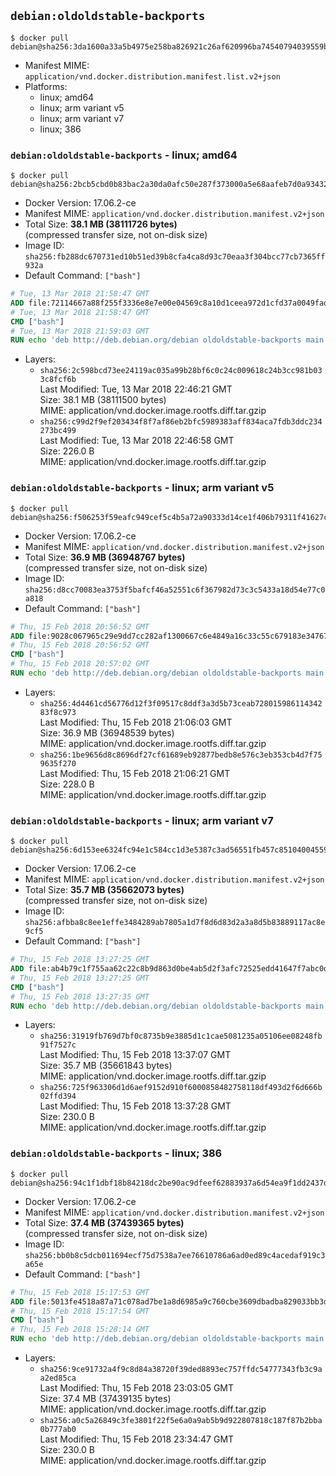 ## `debian:oldoldstable-backports`

```console
$ docker pull debian@sha256:3da1600a33a5b4975e258ba826921c26af620996ba74540794039559bab7303d
```

-	Manifest MIME: `application/vnd.docker.distribution.manifest.list.v2+json`
-	Platforms:
	-	linux; amd64
	-	linux; arm variant v5
	-	linux; arm variant v7
	-	linux; 386

### `debian:oldoldstable-backports` - linux; amd64

```console
$ docker pull debian@sha256:2bcb5cbd0b83bac2a30da0afc50e287f373000a5e68aafeb7d0a9343260656fe
```

-	Docker Version: 17.06.2-ce
-	Manifest MIME: `application/vnd.docker.distribution.manifest.v2+json`
-	Total Size: **38.1 MB (38111726 bytes)**  
	(compressed transfer size, not on-disk size)
-	Image ID: `sha256:fb288dc670731ed10b51ed39b8cfa4ca8d93c70eaa3f304bcc77cb7365ff932a`
-	Default Command: `["bash"]`

```dockerfile
# Tue, 13 Mar 2018 21:58:47 GMT
ADD file:72114667a88f255f3336e8e7e00e04569c8a10d1ceea972d1cfd37a0049fad4e in / 
# Tue, 13 Mar 2018 21:58:47 GMT
CMD ["bash"]
# Tue, 13 Mar 2018 21:59:03 GMT
RUN echo 'deb http://deb.debian.org/debian oldoldstable-backports main' > /etc/apt/sources.list.d/backports.list
```

-	Layers:
	-	`sha256:2c598bcd73ee24119ac035a99b28bf6c0c24c009618c24b3cc981b033c8fcf6b`  
		Last Modified: Tue, 13 Mar 2018 22:46:21 GMT  
		Size: 38.1 MB (38111500 bytes)  
		MIME: application/vnd.docker.image.rootfs.diff.tar.gzip
	-	`sha256:c99d2f9ef203434f8f7af86eb2bfc5989383aff834aca7fdb3ddc234273bc499`  
		Last Modified: Tue, 13 Mar 2018 22:46:58 GMT  
		Size: 226.0 B  
		MIME: application/vnd.docker.image.rootfs.diff.tar.gzip

### `debian:oldoldstable-backports` - linux; arm variant v5

```console
$ docker pull debian@sha256:f506253f59eafc949cef5c4b5a72a90333d14ce1f406b79311f41627c179a8a8
```

-	Docker Version: 17.06.2-ce
-	Manifest MIME: `application/vnd.docker.distribution.manifest.v2+json`
-	Total Size: **36.9 MB (36948767 bytes)**  
	(compressed transfer size, not on-disk size)
-	Image ID: `sha256:d8cc70083ea3753f5bafcf46a52551c6f367982d73c3c5433a18d54e77c0a818`
-	Default Command: `["bash"]`

```dockerfile
# Thu, 15 Feb 2018 20:56:52 GMT
ADD file:9028c067965c29e9dd7cc282af1300667c6e4849a16c33c55c679183e347670d in / 
# Thu, 15 Feb 2018 20:56:52 GMT
CMD ["bash"]
# Thu, 15 Feb 2018 20:57:02 GMT
RUN echo 'deb http://deb.debian.org/debian oldoldstable-backports main' > /etc/apt/sources.list.d/backports.list
```

-	Layers:
	-	`sha256:4d4461cd56776d12f3f09517c8ddf3a3d5b73ceab72801598611434283f8c973`  
		Last Modified: Thu, 15 Feb 2018 21:06:03 GMT  
		Size: 36.9 MB (36948539 bytes)  
		MIME: application/vnd.docker.image.rootfs.diff.tar.gzip
	-	`sha256:1be9656d8c8696df27cf61689eb92877bedb8e576c3eb353cb4d7f759635f270`  
		Last Modified: Thu, 15 Feb 2018 21:06:21 GMT  
		Size: 228.0 B  
		MIME: application/vnd.docker.image.rootfs.diff.tar.gzip

### `debian:oldoldstable-backports` - linux; arm variant v7

```console
$ docker pull debian@sha256:6d153ee6324fc94e1c584cc1d3e5387c3ad56551fb457c85104004559a6ddc1f
```

-	Docker Version: 17.06.2-ce
-	Manifest MIME: `application/vnd.docker.distribution.manifest.v2+json`
-	Total Size: **35.7 MB (35662073 bytes)**  
	(compressed transfer size, not on-disk size)
-	Image ID: `sha256:afbba8c8ee1effe3484289ab7805a1d7f8d6d83d2a3a8d5b83889117ac8e9cf5`
-	Default Command: `["bash"]`

```dockerfile
# Thu, 15 Feb 2018 13:27:25 GMT
ADD file:ab4b79c1f755aa62c22c8b9d863d0be4ab5d2f3afc72525edd41647f7abc0d2f in / 
# Thu, 15 Feb 2018 13:27:25 GMT
CMD ["bash"]
# Thu, 15 Feb 2018 13:27:35 GMT
RUN echo 'deb http://deb.debian.org/debian oldoldstable-backports main' > /etc/apt/sources.list.d/backports.list
```

-	Layers:
	-	`sha256:31919fb769d7bf0c8735b9e3885d1c1cae5081235a05106ee08248fb91f7527c`  
		Last Modified: Thu, 15 Feb 2018 13:37:07 GMT  
		Size: 35.7 MB (35661843 bytes)  
		MIME: application/vnd.docker.image.rootfs.diff.tar.gzip
	-	`sha256:725f963306d1d6aef9152d910f6000858482758118df493d2f6d666b02ffd394`  
		Last Modified: Thu, 15 Feb 2018 13:37:28 GMT  
		Size: 230.0 B  
		MIME: application/vnd.docker.image.rootfs.diff.tar.gzip

### `debian:oldoldstable-backports` - linux; 386

```console
$ docker pull debian@sha256:94c1f1dbf18b84218dc2be90ac9dfeef62883937a6d54ea9f1dd2437d970f954
```

-	Docker Version: 17.06.2-ce
-	Manifest MIME: `application/vnd.docker.distribution.manifest.v2+json`
-	Total Size: **37.4 MB (37439365 bytes)**  
	(compressed transfer size, not on-disk size)
-	Image ID: `sha256:bb0b8c5dcb011694ecf75d7538a7ee76610786a6ad0ed89c4acedaf919c3a65e`
-	Default Command: `["bash"]`

```dockerfile
# Thu, 15 Feb 2018 15:17:53 GMT
ADD file:5013fe4518a87a71c078ad7be1a8d6985a9c760cbe3609dbadba829033bb3dea in / 
# Thu, 15 Feb 2018 15:17:54 GMT
CMD ["bash"]
# Thu, 15 Feb 2018 15:28:14 GMT
RUN echo 'deb http://deb.debian.org/debian oldoldstable-backports main' > /etc/apt/sources.list.d/backports.list
```

-	Layers:
	-	`sha256:9ce91732a4f9c8d84a38720f39ded8893ec757ffdc54777343fb3c9aa2ed85ca`  
		Last Modified: Thu, 15 Feb 2018 23:03:05 GMT  
		Size: 37.4 MB (37439135 bytes)  
		MIME: application/vnd.docker.image.rootfs.diff.tar.gzip
	-	`sha256:a0c5a26849c3fe3801f22f5e6a0a9ab5b9d922807818c187f87b2bba0b777ab0`  
		Last Modified: Thu, 15 Feb 2018 23:34:47 GMT  
		Size: 230.0 B  
		MIME: application/vnd.docker.image.rootfs.diff.tar.gzip
